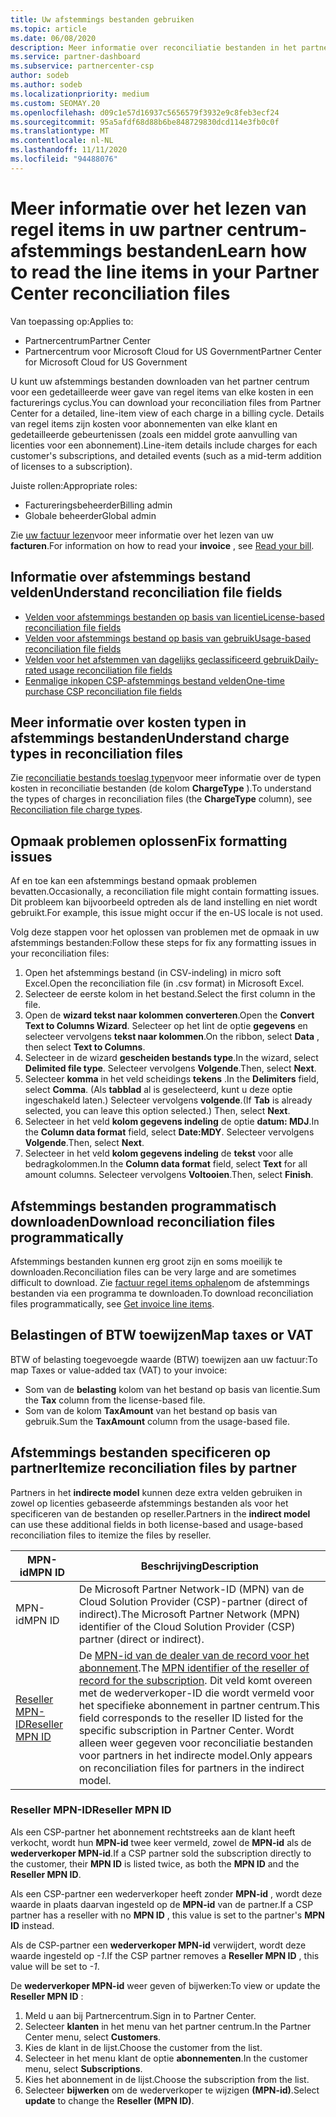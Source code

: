 ```yaml
---
title: Uw afstemmings bestanden gebruiken
ms.topic: article
ms.date: 06/08/2020
description: Meer informatie over reconciliatie bestanden in het partner centrum en het interpreteren van gedetailleerde weer gaven van het regel item van kosten voor een bepaalde facturerings cyclus.
ms.service: partner-dashboard
ms.subservice: partnercenter-csp
author: sodeb
ms.author: sodeb
ms.localizationpriority: medium
ms.custom: SEOMAY.20
ms.openlocfilehash: d09c1e57d16937c5656579f3932e9c8feb3ecf24
ms.sourcegitcommit: 95a5afdf68d88b6be848729830dcd114e3fb0c0f
ms.translationtype: MT
ms.contentlocale: nl-NL
ms.lasthandoff: 11/11/2020
ms.locfileid: "94488076"
---
```

# <a name="learn-how-to-read-the-line-items-in-your-partner-center-reconciliation-files"></a><span data-ttu-id="c7b08-103">Meer informatie over het lezen van regel items in uw partner centrum-afstemmings bestanden</span><span class="sxs-lookup"><span data-stu-id="c7b08-103">Learn how to read the line items in your Partner Center reconciliation files</span></span>

<span data-ttu-id="c7b08-104">Van toepassing op:</span><span class="sxs-lookup"><span data-stu-id="c7b08-104">Applies to:</span></span>

- <span data-ttu-id="c7b08-105">Partnercentrum</span><span class="sxs-lookup"><span data-stu-id="c7b08-105">Partner Center</span></span>
- <span data-ttu-id="c7b08-106">Partnercentrum voor Microsoft Cloud for US Government</span><span class="sxs-lookup"><span data-stu-id="c7b08-106">Partner Center for Microsoft Cloud for US Government</span></span>

<span data-ttu-id="c7b08-107">U kunt uw afstemmings bestanden downloaden van het partner centrum voor een gedetailleerde weer gave van regel items van elke kosten in een facturerings cyclus.</span><span class="sxs-lookup"><span data-stu-id="c7b08-107">You can download your reconciliation files from Partner Center for a detailed, line-item view of each charge in a billing cycle.</span></span> <span data-ttu-id="c7b08-108">Details van regel items zijn kosten voor abonnementen van elke klant en gedetailleerde gebeurtenissen (zoals een middel grote aanvulling van licenties voor een abonnement).</span><span class="sxs-lookup"><span data-stu-id="c7b08-108">Line-item details include charges for each customer's subscriptions, and detailed events (such as a mid-term addition of licenses to a subscription).</span></span>

<span data-ttu-id="c7b08-109">Juiste rollen:</span><span class="sxs-lookup"><span data-stu-id="c7b08-109">Appropriate roles:</span></span>

- <span data-ttu-id="c7b08-110">Factureringsbeheerder</span><span class="sxs-lookup"><span data-stu-id="c7b08-110">Billing admin</span></span>
- <span data-ttu-id="c7b08-111">Globale beheerder</span><span class="sxs-lookup"><span data-stu-id="c7b08-111">Global admin</span></span>

<span data-ttu-id="c7b08-112">Zie [uw factuur lezen](read-your-bill.md)voor meer informatie over het lezen van uw **facturen**.</span><span class="sxs-lookup"><span data-stu-id="c7b08-112">For information on how to read your **invoice** , see [Read your bill](read-your-bill.md).</span></span>

## <a name="understand-reconciliation-file-fields"></a><span data-ttu-id="c7b08-113">Informatie over afstemmings bestand velden</span><span class="sxs-lookup"><span data-stu-id="c7b08-113">Understand reconciliation file fields</span></span>

- [<span data-ttu-id="c7b08-114">Velden voor afstemmings bestanden op basis van licentie</span><span class="sxs-lookup"><span data-stu-id="c7b08-114">License-based reconciliation file fields</span></span>](license-based-recon-files.md)
- [<span data-ttu-id="c7b08-115">Velden voor afstemmings bestand op basis van gebruik</span><span class="sxs-lookup"><span data-stu-id="c7b08-115">Usage-based reconciliation file fields</span></span>](usage-based-recon-files.md)
- [<span data-ttu-id="c7b08-116">Velden voor het afstemmen van dagelijks geclassificeerd gebruik</span><span class="sxs-lookup"><span data-stu-id="c7b08-116">Daily-rated usage reconciliation file fields</span></span>](daily-rated-usage-recon-files.md)
- [<span data-ttu-id="c7b08-117">Eenmalige inkopen CSP-afstemmings bestand velden</span><span class="sxs-lookup"><span data-stu-id="c7b08-117">One-time purchase CSP reconciliation file fields</span></span>](modern-invoice-reconciliation-file.md)

## <a name="understand-charge-types-in-reconciliation-files"></a><span data-ttu-id="c7b08-118">Meer informatie over kosten typen in afstemmings bestanden</span><span class="sxs-lookup"><span data-stu-id="c7b08-118">Understand charge types in reconciliation files</span></span>

<span data-ttu-id="c7b08-119">Zie [reconciliatie bestands toeslag typen](recon-file-charge-types.md)voor meer informatie over de typen kosten in reconciliatie bestanden (de kolom **ChargeType** ).</span><span class="sxs-lookup"><span data-stu-id="c7b08-119">To understand the types of charges in reconciliation files (the **ChargeType** column), see [Reconciliation file charge types](recon-file-charge-types.md).</span></span>

## <a name="fix-formatting-issues"></a><span data-ttu-id="c7b08-120">Opmaak problemen oplossen</span><span class="sxs-lookup"><span data-stu-id="c7b08-120">Fix formatting issues</span></span>

<span data-ttu-id="c7b08-121">Af en toe kan een afstemmings bestand opmaak problemen bevatten.</span><span class="sxs-lookup"><span data-stu-id="c7b08-121">Occasionally, a reconciliation file might contain formatting issues.</span></span> <span data-ttu-id="c7b08-122">Dit probleem kan bijvoorbeeld optreden als de land instelling en niet wordt gebruikt.</span><span class="sxs-lookup"><span data-stu-id="c7b08-122">For example, this issue might occur if the en-US locale is not used.</span></span>

<span data-ttu-id="c7b08-123">Volg deze stappen voor het oplossen van problemen met de opmaak in uw afstemmings bestanden:</span><span class="sxs-lookup"><span data-stu-id="c7b08-123">Follow these steps for fix any formatting issues in your reconciliation files:</span></span>

1. <span data-ttu-id="c7b08-124">Open het afstemmings bestand (in CSV-indeling) in micro soft Excel.</span><span class="sxs-lookup"><span data-stu-id="c7b08-124">Open the reconciliation file (in .csv format) in Microsoft Excel.</span></span>
2. <span data-ttu-id="c7b08-125">Selecteer de eerste kolom in het bestand.</span><span class="sxs-lookup"><span data-stu-id="c7b08-125">Select the first column in the file.</span></span>
3. <span data-ttu-id="c7b08-126">Open de **wizard tekst naar kolommen converteren**.</span><span class="sxs-lookup"><span data-stu-id="c7b08-126">Open the **Convert Text to Columns Wizard**.</span></span> <span data-ttu-id="c7b08-127">Selecteer op het lint de optie **gegevens** en selecteer vervolgens **tekst naar kolommen**.</span><span class="sxs-lookup"><span data-stu-id="c7b08-127">On the ribbon, select **Data** , then select **Text to Columns**.</span></span>
4. <span data-ttu-id="c7b08-128">Selecteer in de wizard **gescheiden bestands type**.</span><span class="sxs-lookup"><span data-stu-id="c7b08-128">In the wizard, select **Delimited file type**.</span></span> <span data-ttu-id="c7b08-129">Selecteer vervolgens **Volgende**.</span><span class="sxs-lookup"><span data-stu-id="c7b08-129">Then, select **Next**.</span></span>
5. <span data-ttu-id="c7b08-130">Selecteer **komma** in het veld scheidings **tekens** .</span><span class="sxs-lookup"><span data-stu-id="c7b08-130">In the **Delimiters** field, select **Comma**.</span></span> <span data-ttu-id="c7b08-131">(Als **tabblad** al is geselecteerd, kunt u deze optie ingeschakeld laten.) Selecteer vervolgens **volgende**.</span><span class="sxs-lookup"><span data-stu-id="c7b08-131">(If **Tab** is already selected, you can leave this option selected.) Then, select **Next**.</span></span>
6. <span data-ttu-id="c7b08-132">Selecteer in het veld **kolom gegevens indeling** de optie **datum: MDJ**.</span><span class="sxs-lookup"><span data-stu-id="c7b08-132">In the **Column data format** field, select **Date:MDY**.</span></span> <span data-ttu-id="c7b08-133">Selecteer vervolgens **Volgende**.</span><span class="sxs-lookup"><span data-stu-id="c7b08-133">Then, select **Next**.</span></span>
7. <span data-ttu-id="c7b08-134">Selecteer in het veld **kolom gegevens indeling** de **tekst** voor alle bedragkolommen.</span><span class="sxs-lookup"><span data-stu-id="c7b08-134">In the **Column data format** field, select **Text** for all amount columns.</span></span> <span data-ttu-id="c7b08-135">Selecteer vervolgens **Voltooien**.</span><span class="sxs-lookup"><span data-stu-id="c7b08-135">Then, select **Finish**.</span></span>

## <a name="download-reconciliation-files-programmatically"></a><span data-ttu-id="c7b08-136">Afstemmings bestanden programmatisch downloaden</span><span class="sxs-lookup"><span data-stu-id="c7b08-136">Download reconciliation files programmatically</span></span>

<span data-ttu-id="c7b08-137">Afstemmings bestanden kunnen erg groot zijn en soms moeilijk te downloaden.</span><span class="sxs-lookup"><span data-stu-id="c7b08-137">Reconciliation files can be very large and are sometimes difficult to download.</span></span> <span data-ttu-id="c7b08-138">Zie [factuur regel items ophalen](/partner-center/develop/get-invoiceline-items)om de afstemmings bestanden via een programma te downloaden.</span><span class="sxs-lookup"><span data-stu-id="c7b08-138">To download reconciliation files programmatically, see [Get invoice line items](/partner-center/develop/get-invoiceline-items).</span></span>

## <a name="map-taxes-or-vat"></a><span data-ttu-id="c7b08-139">Belastingen of BTW toewijzen</span><span class="sxs-lookup"><span data-stu-id="c7b08-139">Map taxes or VAT</span></span>

<span data-ttu-id="c7b08-140">BTW of belasting toegevoegde waarde (BTW) toewijzen aan uw factuur:</span><span class="sxs-lookup"><span data-stu-id="c7b08-140">To map Taxes or value-added tax (VAT) to your invoice:</span></span>

- <span data-ttu-id="c7b08-141">Som van de **belasting** kolom van het bestand op basis van licentie.</span><span class="sxs-lookup"><span data-stu-id="c7b08-141">Sum the **Tax** column from the license-based file.</span></span>
- <span data-ttu-id="c7b08-142">Som van de kolom **TaxAmount** van het bestand op basis van gebruik.</span><span class="sxs-lookup"><span data-stu-id="c7b08-142">Sum the **TaxAmount** column from the usage-based file.</span></span>

## <a name="itemize-reconciliation-files-by-partner"></a><span data-ttu-id="c7b08-143">Afstemmings bestanden specificeren op partner</span><span class="sxs-lookup"><span data-stu-id="c7b08-143">Itemize reconciliation files by partner</span></span>

<span data-ttu-id="c7b08-144">Partners in het **indirecte model** kunnen deze extra velden gebruiken in zowel op licenties gebaseerde afstemmings bestanden als voor het specificeren van de bestanden op reseller.</span><span class="sxs-lookup"><span data-stu-id="c7b08-144">Partners in the **indirect model** can use these additional fields in both license-based and usage-based reconciliation files to itemize the files by reseller.</span></span>

| <span data-ttu-id="c7b08-145">MPN-id</span><span class="sxs-lookup"><span data-stu-id="c7b08-145">MPN ID</span></span> | <span data-ttu-id="c7b08-146">Beschrijving</span><span class="sxs-lookup"><span data-stu-id="c7b08-146">Description</span></span> |
| ------ | ----------- |
| <span data-ttu-id="c7b08-147">MPN-id</span><span class="sxs-lookup"><span data-stu-id="c7b08-147">MPN ID</span></span> | <span data-ttu-id="c7b08-148">De Microsoft Partner Network-ID (MPN) van de Cloud Solution Provider (CSP)-partner (direct of indirect).</span><span class="sxs-lookup"><span data-stu-id="c7b08-148">The Microsoft Partner Network (MPN) identifier of the Cloud Solution Provider (CSP) partner (direct or indirect).</span></span> |
| [<span data-ttu-id="c7b08-149">Reseller MPN-ID</span><span class="sxs-lookup"><span data-stu-id="c7b08-149">Reseller MPN ID</span></span>](#reseller-mpn-id) | <span data-ttu-id="c7b08-150">De [MPN-id van de dealer van de record voor het abonnement](#reseller-mpn-id).</span><span class="sxs-lookup"><span data-stu-id="c7b08-150">The [MPN identifier of the reseller of record for the subscription](#reseller-mpn-id).</span></span> <span data-ttu-id="c7b08-151">Dit veld komt overeen met de wederverkoper-ID die wordt vermeld voor het specifieke abonnement in partner centrum.</span><span class="sxs-lookup"><span data-stu-id="c7b08-151">This field corresponds to the reseller ID listed for the specific subscription in Partner Center.</span></span> <span data-ttu-id="c7b08-152">Wordt alleen weer gegeven voor reconciliatie bestanden voor partners in het indirecte model.</span><span class="sxs-lookup"><span data-stu-id="c7b08-152">Only appears on reconciliation files for partners in the indirect model.</span></span> |

### <a name="reseller-mpn-id"></a><span data-ttu-id="c7b08-153">Reseller MPN-ID</span><span class="sxs-lookup"><span data-stu-id="c7b08-153">Reseller MPN ID</span></span>

<span data-ttu-id="c7b08-154">Als een CSP-partner het abonnement rechtstreeks aan de klant heeft verkocht, wordt hun **MPN-id** twee keer vermeld, zowel de **MPN-id** als de **wederverkoper MPN-id**.</span><span class="sxs-lookup"><span data-stu-id="c7b08-154">If a CSP partner sold the subscription directly to the customer, their **MPN ID** is listed twice, as both the **MPN ID** and the **Reseller MPN ID**.</span></span>

<span data-ttu-id="c7b08-155">Als een CSP-partner een wederverkoper heeft zonder **MPN-id** , wordt deze waarde in plaats daarvan ingesteld op de **MPN-id** van de partner.</span><span class="sxs-lookup"><span data-stu-id="c7b08-155">If a CSP partner has a reseller with no **MPN ID** , this value is set to the partner's **MPN ID** instead.</span></span>

<span data-ttu-id="c7b08-156">Als de CSP-partner een **wederverkoper MPN-id** verwijdert, wordt deze waarde ingesteld op *-1*.</span><span class="sxs-lookup"><span data-stu-id="c7b08-156">If the CSP partner removes a **Reseller MPN ID** , this value will be set to *-1*.</span></span>

<span data-ttu-id="c7b08-157">De **wederverkoper MPN-id** weer geven of bijwerken:</span><span class="sxs-lookup"><span data-stu-id="c7b08-157">To view or update the **Reseller MPN ID** :</span></span>

1. <span data-ttu-id="c7b08-158">Meld u aan bij Partnercentrum.</span><span class="sxs-lookup"><span data-stu-id="c7b08-158">Sign in to Partner Center.</span></span>
2. <span data-ttu-id="c7b08-159">Selecteer **klanten** in het menu van het partner centrum.</span><span class="sxs-lookup"><span data-stu-id="c7b08-159">In the Partner Center menu, select **Customers**.</span></span>
3. <span data-ttu-id="c7b08-160">Kies de klant in de lijst.</span><span class="sxs-lookup"><span data-stu-id="c7b08-160">Choose the customer from the list.</span></span>
4. <span data-ttu-id="c7b08-161">Selecteer in het menu klant de optie **abonnementen**.</span><span class="sxs-lookup"><span data-stu-id="c7b08-161">In the customer menu, select **Subscriptions**.</span></span>
5. <span data-ttu-id="c7b08-162">Kies het abonnement in de lijst.</span><span class="sxs-lookup"><span data-stu-id="c7b08-162">Choose the subscription from the list.</span></span>
6. <span data-ttu-id="c7b08-163">Selecteer **bijwerken** om de wederverkoper te wijzigen **(MPN-id)**.</span><span class="sxs-lookup"><span data-stu-id="c7b08-163">Select **update** to change the **Reseller (MPN ID)**.</span></span>